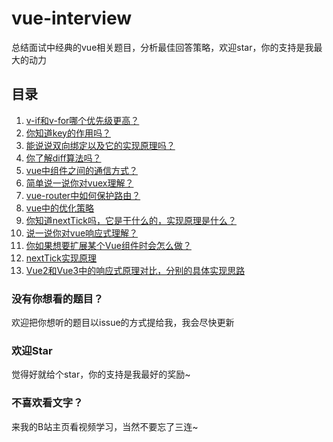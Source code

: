 # vue-interview
总结面试中经典的vue相关题目，分析最佳回答策略，欢迎star，你的支持是我最大的动力


## 目录
1. [v-if和v-for哪个优先级更高？](public/01/README.md)
2. [你知道key的作用吗？](public/02/README.md)
3. [能说说双向绑定以及它的实现原理吗？](public/03/README.md)
4. [你了解diff算法吗？](public/04/README.md)
5. [vue中组件之间的通信方式？](public/05/README.md)
6. [简单说一说你对vuex理解？](public/06/README.md)
7. [vue-router中如何保护路由？](public/07/README.md)
8. [vue中的优化策略](public/08/README.md)
9. [你知道nextTick吗，它是干什么的，实现原理是什么？](public/09/README.md)
10. [说一说你对vue响应式理解？](public/10/README.md)
11. [你如果想要扩展某个Vue组件时会怎么做？](public/11/README.md)
12. [nextTick实现原理](public/12/README.md)
13. [Vue2和Vue3中的响应式原理对比，分别的具体实现思路](public/13/README.md)


### 没有你想看的题目？
欢迎把你想听的题目以issue的方式提给我，我会尽快更新

### 欢迎Star
觉得好就给个star，你的支持是我最好的奖励~

### 不喜欢看文字？
来我的B站主页看视频学习，当然不要忘了三连~
